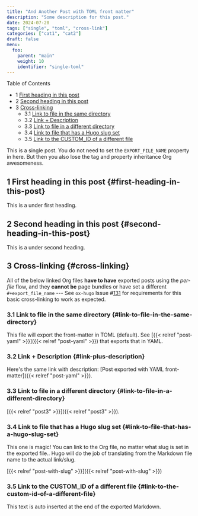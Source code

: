 ```yaml
---
title: "And Another Post with TOML front matter"
description: "Some description for this post."
date: 2024-07-20
tags: ["single", "toml", "cross-link"]
categories: ["cat1", "cat2"]
draft: false
menu:
  foo:
    parent: "main"
    weight: 10
    identifier: "single-toml"
---
```


<div class="ox-hugo-toc toc has-section-numbers">

<div class="heading">Table of Contents</div>

- <span class="section-num">1</span> [First heading in this post](#first-heading-in-this-post)
- <span class="section-num">2</span> [Second heading in this post](#second-heading-in-this-post)
- <span class="section-num">3</span> [Cross-linking](#cross-linking)
    - <span class="section-num">3.1</span> [Link to file in the same directory](#link-to-file-in-the-same-directory)
    - <span class="section-num">3.2</span> [Link + Description](#link-plus-description)
    - <span class="section-num">3.3</span> [Link to file in a different directory](#link-to-file-in-a-different-directory)
    - <span class="section-num">3.4</span> [Link to file that has a Hugo slug set](#link-to-file-that-has-a-hugo-slug-set)
    - <span class="section-num">3.5</span> [Link to the CUSTOM_ID of a different file](#link-to-the-custom-id-of-a-different-file)

</div>
<!--endtoc-->

This is a single post. You do not need to set the `EXPORT_FILE_NAME` property in here. But then you also lose the tag and property inheritance Org awesomeness.


## <span class="section-num">1</span> First heading in this post {#first-heading-in-this-post}

This is a under first heading.


## <span class="section-num">2</span> Second heading in this post {#second-heading-in-this-post}

This is a under second heading.


## <span class="section-num">3</span> Cross-linking {#cross-linking}

All of the below linked Org files **have to have** exported posts using the _per-file_ flow, and they **cannot be** page bundles or have set a different `#+export_file_name` --- See `ox-hugo` Issue #[131](https://github.com/kaushalmodi/ox-hugo/issues/131) for requirements for this basic cross-linking to work as expected.


### <span class="section-num">3.1</span> Link to file in the same directory {#link-to-file-in-the-same-directory}

This file will export the front-matter in TOML (default). See [{{< relref "post-yaml" >}}]({{< relref "post-yaml" >}}) that exports that in YAML.


### <span class="section-num">3.2</span> Link + Description {#link-plus-description}

Here's the same link with description: [Post exported with YAML front-matter]({{< relref "post-yaml" >}}).


### <span class="section-num">3.3</span> Link to file in a different directory {#link-to-file-in-a-different-directory}

[{{< relref "post3" >}}]({{< relref "post3" >}}).


### <span class="section-num">3.4</span> Link to file that has a Hugo slug set {#link-to-file-that-has-a-hugo-slug-set}

This one is magic! You can link to the Org file, no matter what slug is set in the exported file.. Hugo will do the job of translating from the Markdown file name to the actual link/slug.

[{{< relref "post-with-slug" >}}]({{< relref "post-with-slug" >}})


### <span class="section-num">3.5</span> Link to the CUSTOM_ID of a different file {#link-to-the-custom-id-of-a-different-file}


This text is auto inserted at the end of the exported Markdown.
